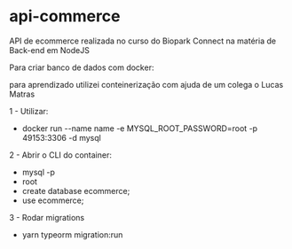 # api-commerce
API de ecommerce realizada no curso do Biopark Connect na matéria de Back-end em NodeJS

Para criar banco de dados com docker:

para aprendizado utilizei conteinerização com ajuda de um colega o Lucas Matras

1 - Utilizar:
  - docker run --name name -e MYSQL_ROOT_PASSWORD=root -p 49153:3306 -d mysql

2 - Abrir o CLI do container:
  - mysql -p
  - root
  - create database ecommerce;
  - use ecommerce;

3 - Rodar migrations
  - yarn typeorm migration:run
